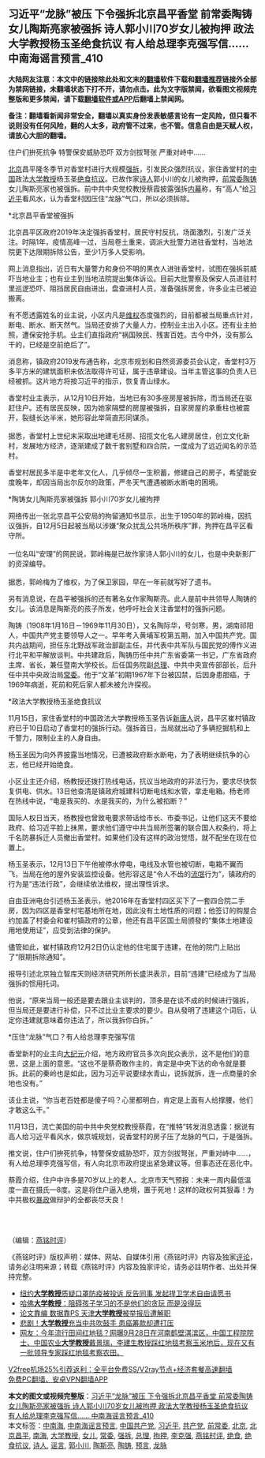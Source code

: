  <h2>习近平“龙脉”被压 下令强拆北京昌平香堂 前常委陶铸女儿陶斯亮家被强拆 诗人郭小川70岁女儿被拘押 政法大学教授杨玉圣绝食抗议 有人给总理李克强写信…… 中南海谣言预言_410</h2> <p class="notice"><b>大陆网友注意：本文中的链接除此处和文末的<a href="https://github.com/bannedbook/fanqiang" >翻墙</a>软件下载和<a href="https://github.com/killgcd/justmysocks/blob/master/README.md">翻墙推荐</a>链接外全部为禁网链接，未翻墙状态下打不开，请勿点击。此为文字版禁闻，欲看图文视频完整版和更多禁闻，请下载<a href="https://github.com/bannedbook/fanqiang">翻墙软件或APP</a>后翻墙上禁闻网。</p><p>备注：翻墙看新闻非常安全，翻墙以真实身份发表敏感言论有一定风险，但只看不说则没有任何风险，翻的人太多，政府管不过来，也不管。信息自由是天赋人权，请放心大胆的翻墙。</b></p>  <div class="entry">  <p></p> <p>住户们拚死抗争 特警保安威胁恐吓 双方剑拔弩张 严重对峙中&#8230;&#8230;</p> <p><a href="https://www.bannedbook.org/bnews/tag/%e5%8c%97%e4%ba%ac/" class="st_tag internal_tag" rel="tag" title="标签 北京 下的日志">北京</a>昌平隆冬季节对香堂村进行大规模<a href="https://www.bannedbook.org/bnews/tag/%e5%bc%ba%e6%8b%86/" class="st_tag internal_tag" rel="tag" title="标签 强拆 下的日志">强拆</a>&#65292;引发民众强烈抗议&#65292;家住香堂村的<span class='wp_keywordlink_affiliate'><a href="https://www.bannedbook.org/" title="中国" target="_blank">中国</a></span>政法<a href="https://www.bannedbook.org/bnews/tag/%E5%A4%A7%E5%AD%A6%E6%95%99%E6%8E%88/" class="st_tag internal_tag" rel="tag" title="标签 大学教授 下的日志">大学教授</a>杨玉圣<a href="https://www.bannedbook.org/bnews/tag/%E7%BB%9D%E9%A3%9F%E6%8A%97%E8%AE%AE/" class="st_tag internal_tag" rel="tag" title="标签 绝食抗议 下的日志">绝食抗议</a>&#12290;已故作家<span class='wp_keywordlink'><a href="https://www.bannedbook.org/forum11/topic295.html" title="禁片：诗人的悲歌" target="_blank">诗人</a></span>郭小川的女儿被拘押&#65292;<a href="https://www.bannedbook.org/bnews/tag/%E5%89%8D%E5%B8%B8%E5%A7%94/" class="st_tag internal_tag" rel="tag" title="标签 前常委 下的日志">前常委</a><a href="https://www.bannedbook.org/bnews/tag/%e9%99%b6%e9%93%b8/" class="st_tag internal_tag" rel="tag" title="标签 陶铸 下的日志">陶铸</a>女儿陶斯亮家也被强拆&#12290;前中共中央党校教授蔡霞披露强拆<span class='wp_keywordlink_affiliate'><a href="https://www.bannedbook.org/bnews/ccpdope/" title="中共高层内幕" target="_blank">内幕</a></span>称&#65292;有&#8220;高人&#8221;给<a href="https://www.bannedbook.org/bnews/tag/%e4%b9%a0%e8%bf%91%e5%b9%b3/" class="st_tag internal_tag" rel="tag" title="标签 习近平 下的日志">习近平</a>看风水&#65292;认为香堂村因压住&#8220;龙脉&#8221;气口&#65292;所以必须拆除&#12290;</p> <p>   *北京昌平香堂被强拆</p> <p>北京昌平区政府2019年决定强拆香堂村&#65292;居民守村反抗&#65292;场面激烈&#65292;引发广泛关注&#12290;时隔1年&#65292;疫情高峰一过&#65292;当局卷土重来&#65292;调派大批警力进驻香堂村&#65292;当地法院更下达限期拆除公告&#65292;至少1万多人受影响&#12290;</p> <p>网上消息指出&#65292;近日有大量警力和身份不明的黑衣人进驻香堂村&#65292;试图在强拆前威吓当地业主&#65307;也有业主到当地法院提出集体诉讼&#12290;目前大批警察及保安人员进驻村里巡逻恐吓&#12289;阻挡居民自由进出&#65292;盘查进村人员&#65292;准备强拆房舍&#65292;许多业主已被迫搬离&#12290;</p> <p>有不愿透露姓名的业主说&#65292;小区内凡是<span class='wp_keywordlink_affiliate'><a href="https://www.bannedbook.org/bnews/weiquan/" title="维权" target="_blank">维权</a></span>态度强烈的&#65292;目前都被当局重点针对&#65292;断电&#12289;断水&#12289;断天然气&#12290;当局还安排了大量人力&#65292;控制业主出入小区&#12290;还有业主拍照&#65292;遭保安抢手机&#12290;业主们直指政府&#8220;祸国殃民&#12289;残害百姓&#12290;古今中外&#65292;没有那么干的&#65292;已经是空前绝后了&#8221;&#12290;</p> <p>消息称&#65292;镇政府2019发布通告称&#65292;北京市规划和自然资源委员会认定&#65292;香堂村3万多平方米的建筑面积未依法取得许可证&#65292;属于违章建设&#12290;当年主管这事的负责人已经被抓&#12290;这片地方将按习近平的指示&#65292;恢复青山绿水&#12290;</p>  <p>香堂村业主表示&#65292;从12月10日开始&#65292;当地已有30多座房屋被拆除&#65292;而当局还在驱赶住户&#12290;还有居民反映&#65292;因为她家隔壁的房屋被强拆&#65292;自家房屋的承重柱也被震开&#65292;裂缝长达半米&#65292;她形容此举简直形同谋杀&#12290;<br />&nbsp;<br />据悉&#65292;香堂村上世纪末采取出地建毛坯房&#12289;招揽文化名人建房居住&#65292;创立文化新村&#65292;发展地方经济&#65292;逐渐建成了数千套别墅和四合院&#65292;一度成为了远近闻名的示范村&#12290;</p> <p>香堂村居民多半是中老年文化人&#65292;几乎倾尽一生积蓄&#65292;修建自己的房子&#65292;希望能安度晚年&#65292;却因当局出尔反尔的政策&#65292;严冬天气遭遇被断水断电的困境&#12290;</p> <p>*陶铸女儿陶斯亮家被强拆 郭小川70岁女儿被拘押</p> <p>网络传出一张北京昌平公安局的拘留通知书显示&#65292;出生于1950年的郭岭梅&#65292;因抗议强拆&#65292;自12月5日起被当局以涉嫌&#8220;聚众扰乱公共场所秩序&#8221;罪&#65292;拘押在昌平区看守所&#12290; <br />&nbsp;<br />一位名叫&#8220;安理&#8221;的网民说&#65292;郭岭梅是已故作家诗人郭小川的女儿&#65292;也是中央新影厂的资深编导&#12290;<br />&nbsp;<br />据悉&#65292;郭岭梅为了维权&#65292;为了保卫家园&#65292;早在一年前就写好了遗书&#12290;</p> <p>另有消息说&#65292;在昌平被强拆的还有著名女作家陶斯亮&#12290;此人是前中共领导人陶铸的女儿&#12290;该消息是陶斯亮的孩子所发&#65292;他呼吁社会关注香堂村的强拆问题&#12290;</p> <p>陶铸&#65288;1908年1月16日&#65293;1969年11月30日&#65289;&#65292;又名陶际华&#65292;号剑寒&#65292;男&#65292;湖南祁阳人&#65292;中国共产党主要领导人之一&#12290;早年考入黄埔军校第五期&#65292;加入中国共产党&#12290;国共内战期间&#65292;担任东北野战军政治部副主任&#65292;并代表中共军队与国民党的傅作义进行北平和平解放谈判&#12290;中共建政后&#65292;陶铸历任中共广东省委第一书记&#65292;广东省政府主席&#12289;省长&#65292;兼任暨南大学校长&#12290;后任国务院副<a href="https://www.bannedbook.org/bnews/tag/%e6%80%bb%e7%90%86/" class="st_tag internal_tag" rel="tag" title="标签 总理 下的日志">总理</a>&#12289;中共中央宣传部部长&#65292;后升任中共中央政治局<a href="https://www.bannedbook.org/bnews/tag/%e5%b8%b8%e5%a7%94/" class="st_tag internal_tag" rel="tag" title="标签 常委 下的日志">常委</a>&#12290;他于&#8220;文革&#8221;初期1967年下台被囚禁&#65292;后因身患胆癌&#65292;于1969年病逝&#65292;死前和死后家人都未被允许探视&#12290; </p> <p>*政法大学教授杨玉圣绝食抗议</p> <p>11月15日&#65292;家住香堂村的中国政法大学教授杨玉圣告诉<span class='wp_keywordlink_affiliate'><a href="https://www.ntdtv.com/" title="新唐人">新唐人</a></span>说&#65292;昌平区崔村镇政府已于10日启动了香堂村的强拆行动&#12290;强拆首日&#65292;当局就出动了多辆挖掘机和上千警力&#65292;限制业主的人身自由&#12290;</p>  <p>杨玉圣因为向外界披露当地情况&#65292;已遭被政府断水断电&#65292;为了表明继续抗争的心志&#65292;他已经开始绝食&#12290;</p> <p>小区业主还介绍&#65292;杨教授还拨打热线电话&#65292;抗议当地政府的非法行为&#65292;要求尽快恢复供电&#12289;供水&#12290;13日他查清是镇政府城建科切断电线和水管&#65292;拿走电箱&#12290;杨老师在热线中说&#65292;&#8220;电是我买的&#12289;水是我买的&#65292;为什么被掐断&#65311;&#8221;</p> <p>国际人权日当天&#65292;杨教授也曾致电要求带话给市长&#12289;市委书记&#65292;让他们这天不要给政府&#12289;给习近平脸上抹黑&#65292;要求他们遵守中共当局所签署的联合国人权条约&#65292;将上千名防暴拆迁人员撤出香堂村&#12290;如果他们没有这样的政治觉悟&#65292;就不配坐在现在位置上&#12290;</p> <p>   杨玉圣表示&#65292;12月13日下午他被停水停电&#65292;电线及水管也被切断&#65292;电箱不翼而飞&#65292;当局在他的屋外安装监控设备&#12290;他形容这是&#8220;令人不齿的<span class='wp_keywordlink'><a href="https://www.bannedbook.org/forum11/topic282.html" title="禁片：评中国共产党的流氓本性" target="_blank">流氓</a></span>行为&#8221;&#65292;镇政府的行为是&#8220;违法行政&#8221;&#65292;会继续依法维权&#65292;提出理性诉求&#12290;</p> <p>自由亚洲电台引述杨玉圣表示&#65292;他2016年在香堂村四区买下了一套四合院二手房&#65292;因为四区是香堂村宅基地所在地&#65292;因此没有土地性质的问题&#65307;他签订的购屋合约加盖了村委会和崔村镇政府的公章&#65292;他还有昌平区国土局颁發的&#8220;集体土地建设用地使用证&#8221;&#65292;应受到法律的保护&#12290;</p> <p>儘管如此&#65292;崔村镇政府12月2日仍认定他的住宅属于违建&#65292;在他的院门上贴出了&#8220;限期拆除通知&#8221;&#12290;</p> <p>报导引述北京独立智库天则经济研究所所长盛洪表示&#65292;目前&#8220;违建&#8221;已经成为了当局强拆的惯用托词&#12290;</p> <p>他说&#65292;&#8220;原来当局一般还是要去跟业主谈判的&#65292;顶多是在谈不成的时候进行强拆&#65292;但当局还是要进行补偿&#65292;只不过比业主要求的要少&#12290;自从發明了违建这个词后&#65292;认定你违建就意味着你违法了&#65292;所以我拆你白拆&#12290;&#8221;</p>  <p>   *压住&#8220;龙脉&#8221;气口&#65311;有人给总理李克强写信</p> <p>香堂新村的业主向<span class='wp_keywordlink_affiliate'><a href="http://www.epochtimes.com/" title="大纪元" target="_blank">大纪元</a></span>介绍&#65292;地方政府官员多次向民众表示&#65292;这不是他们的意思&#65292;这是上面的意思&#12290;&#8220;这也不是蔡奇敢作主的&#65292;肯定是中央下达的命令就是要拆&#12290;此前的秦岭也是如此&#65292;因为习近平说要绿水青山&#65292;说拆就拆&#65292;连一点商量的余地也没有&#12290;&#8221;</p> <p>该业主说&#65292;&#8220;你当老百姓都是傻子吗&#65311;心里都明白&#65292;肯定是上面有人给撑腰&#65292;他们才敢这么干&#12290;&#8221;</p> <p>11月13日&#65292;流亡美国的前中共中央党校教授蔡霞&#65292;在&#8220;推特&#8221;转发消息透露&#65306;据说有高人给习近平看风水&#65292;做京城规划&#65292;说香堂村的房子压了龙脉的气口&#65292;于是强拆&#12290;</p> <p>推文说&#65292;住户们拚死抗争&#65292;特警保安威胁恐吓&#65292;双方剑拔弩张&#65292;严重对峙中&#8230;&#8230;&#65292;有人给总理李克强写信&#65292;有人向北京市政府提出紧急建议等&#12290;但事态还在恶化中&#12290;</p> <p>蔡霞介绍&#65292;住户中许多是70岁以上的老人&#12290;北京市天气预报&#65306;未来一周内最低温度一直在摄氏&#8212;8度&#12290;这是将住户逼入绝境&#65292;置于死地&#65281;这样的政权何其狠毒&#65281;为中共极权<span class='wp_keywordlink'><a href="https://www.bannedbook.org/forum11/topic276.html" title="禁片：评中国共产党的暴政" target="_blank">暴政</a></span>做辩护的全都丧尽天良&#65281;</p> <p> <br />&nbsp;</p> <p>&#65288;编辑&#65306;<a href="https://www.bannedbook.org/bnews/tag/%e7%87%95%e9%93%ad%e6%97%b6%e8%af%84/" class="st_tag internal_tag" rel="tag" title="标签 燕铭时评 下的日志">燕铭时评</a>&#65289;</p>  <p>&#12298;燕铭时评&#12299;版权声明&#65306;媒体&#12289;网站&#12289;自媒体引用&#12298;燕铭时评&#12299;内容及独家<span class='wp_keywordlink_affiliate'><a href="https://www.bannedbook.org/bnews/comments/" title="新闻评论" target="_blank">评论</a></span>&#65292;请务必注明来源&#65307;转载&#12298;燕铭时评&#12299;内容及独家评论&#65292;请务必註明作者&#12289;出处并保持完整&#12290;</p> <ul class='op-related-articles' title='相关阅读'> <li><a href='https://www.bannedbook.org/bnews/cnnews/20201204/1441904.html' target='_blank'>纽约<b>大学教授</b>质疑口罩防疫被投诉 反告同事 发起捍卫学术自由请愿书</a></li> <li><a href='https://www.bannedbook.org/bnews/lifebaike/20201128/1438542.html' target='_blank'>哈佛<b>大学教授</b>：阻碍孩子学习的不是他们的贪玩 而是没得玩</a></li> <li><a href='https://www.bannedbook.org/bnews/cnnews/20201121/1434426.html' target='_blank'>论文靠编 数据靠PS 天津<b>大学教授</b>被举报后遭解职</a></li> <li><a href='https://www.bannedbook.org/bnews/taiwannews/20201015/1414049.html' target='_blank'>悲剧！<b>大学教授</b>充当中共吹鼓手 患癌筹款却遭打压</a></li> <li><a href='https://www.bannedbook.org/bnews/bannedvideo/20201013/1412922.html' target='_blank'>网友：今年流行田间红地毯？网曝9月28日在河南鹤壁淇滨区，中国工程院院士、中国农业<b>大学教授</b>戴景瑞，李建生教授踩红地毯考察玉米地后，现在又有一批领导专家踩红地毯考察农田。</a></li> </ul> <p class="texttj"> <a href="https://www.bannedbook.org/forum23/topic22702.html" target="_blank">V2free机场25%引荐返利：全平台免费SS/V2ray节点+经济套餐高速翻墙</a><br/> <a href="https://github.com/bannedbook/fanqiang/wiki/%E7%A6%81%E9%97%BB%E7%BD%91%E5%AE%89%E5%8D%93%E7%BF%BB%E5%A2%99%E6%96%B0%E9%97%BBAPP" target="_blank">免费PC翻墙、安卓VPN翻墙APP</a></p><p> </p><a name='sharetosocial'></a>       <div><b>本文的图文或视频完整版</b>：<a href='https://www.bannedbook.org/bnews/comments/20201216/1448749.html'>习近平“龙脉”被压 下令强拆北京昌平香堂 前常委陶铸女儿陶斯亮家被强拆 诗人郭小川70岁女儿被拘押 政法大学教授杨玉圣绝食抗议 有人给总理李克强写信…… 中南海谣言预言_410</a></div>  </div><!--END ENTRY--> <div class="postfooter"> <div>本文标签：<a href="https://www.bannedbook.org/bnews/tag/%e4%b8%ad%e5%8d%97%e6%b5%b7/" rel="tag">中南海</a>, <a href="https://www.bannedbook.org/bnews/tag/%e4%b8%ad%e5%8d%97%e6%b5%b7%e8%b0%a3%e8%a8%80%e9%a2%84%e8%a8%80/" rel="tag">中南海谣言预言</a>, <a href="https://www.bannedbook.org/bnews/tag/%e4%b8%ad%e5%9b%bd%e5%85%b1%e4%ba%a7%e5%85%9a/" rel="tag">中国共产党</a>, <a href="https://www.bannedbook.org/bnews/tag/%e4%b9%a0%e8%bf%91%e5%b9%b3/" rel="tag">习近平</a>, <a href="https://www.bannedbook.org/bnews/tag/%e5%85%b1%e4%ba%a7%e5%85%9a/" rel="tag">共产党</a>, <a href="https://www.bannedbook.org/bnews/tag/%E5%89%8D%E5%B8%B8%E5%A7%94/" rel="tag">前常委</a>, <a href="https://www.bannedbook.org/bnews/tag/%e5%8c%97%e4%ba%ac/" rel="tag">北京</a>, <a href="https://www.bannedbook.org/bnews/tag/%E5%8C%97%E4%BA%AC%E6%98%8C%E5%B9%B3/" rel="tag">北京昌平</a>, <a href="https://www.bannedbook.org/bnews/tag/%e5%8d%97%e6%b5%b7/" rel="tag">南海</a>, <a href="https://www.bannedbook.org/bnews/tag/%E5%A4%A7%E5%AD%A6%E6%95%99%E6%8E%88/" rel="tag">大学教授</a>, <a href="https://www.bannedbook.org/bnews/tag/%e5%a5%b3%e5%84%bf/" rel="tag">女儿</a>, <a href="https://www.bannedbook.org/bnews/tag/%e5%b8%b8%e5%a7%94/" rel="tag">常委</a>, <a href="https://www.bannedbook.org/bnews/tag/%e5%bc%ba%e6%8b%86/" rel="tag">强拆</a>, <a href="https://www.bannedbook.org/bnews/tag/%e6%80%bb%e7%90%86/" rel="tag">总理</a>, <a href="https://www.bannedbook.org/bnews/tag/%E6%8B%98%E6%8A%BC/" rel="tag">拘押</a>, <a href="https://www.bannedbook.org/bnews/tag/%e6%9d%8e%e5%85%8b%e5%bc%ba/" rel="tag">李克强</a>, <a href="https://www.bannedbook.org/bnews/tag/%e7%87%95%e9%93%ad%e6%97%b6%e8%af%84/" rel="tag">燕铭时评</a>, <a href="https://www.bannedbook.org/bnews/tag/%E7%BB%9D%E9%A3%9F/" rel="tag">绝食</a>, <a href="https://www.bannedbook.org/bnews/tag/%E7%BB%9D%E9%A3%9F%E6%8A%97%E8%AE%AE/" rel="tag">绝食抗议</a>, <a href="https://www.bannedbook.org/bnews/tag/%e8%af%97%e4%ba%ba/" rel="tag">诗人</a>, <a href="https://www.bannedbook.org/bnews/tag/%E8%B0%A3%E8%A8%80/" rel="tag">谣言</a>, <a href="https://www.bannedbook.org/bnews/tag/%E9%83%AD%E5%B0%8F%E5%B7%9D/" rel="tag">郭小川</a>, <a href="https://www.bannedbook.org/bnews/tag/%e9%99%b6%e6%96%af%e4%ba%ae/" rel="tag">陶斯亮</a>, <a href="https://www.bannedbook.org/bnews/tag/%e9%99%b6%e9%93%b8/" rel="tag">陶铸</a>, <a href="https://www.bannedbook.org/bnews/tag/%e9%a2%84%e8%a8%80/" rel="tag">预言</a>, <a href="https://www.bannedbook.org/bnews/tag/%e9%be%99%e8%84%89/" rel="tag">龙脉</a></div>  </div><!--END POSTFOOTER--> 